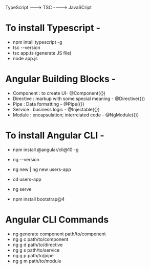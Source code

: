 TypeScript ---> TSC ----> JavaSCript

# To install Typescript -
- npm intall typescript -g
- tsc --version
- tsc app.ts (generate JS file)
- node app.js

# Angular Building Blocks -
- Component : to create UI- @Component({})
- Directive : markup with some special meaning - @Directive({})
- Pipe : Data formatting - @Pipe({})
- Service : business logic - @Injectable({})
- Module : encapsulation; interrelated code - @NgModule({})

# To install Angular CLI -
- npm install @angular/cli@10 -g
- ng --version

- ng new <project-name> | ng new users-app
- cd users-app
- ng serve

- npm install bootstrap@4

# Angular CLI Commands
- ng generate component path/to/component
- ng g c path/to/component
- ng g d path/to/directive
- ng g s path/to/service
- ng g p path/to/pipe
- ng g m path/to/module